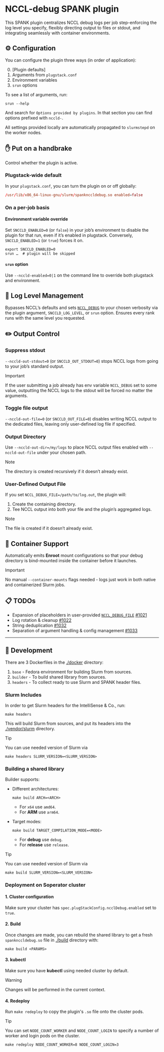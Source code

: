 # NCCL-debug SPANK plugin

This SPANK plugin centralizes NCCL debug logs per job step-enforcing the log level you specify,
flexibly directing output to files or stdout, and integrating seamlessly with container environments.

## ⚙️ Configuration

You can configure the plugin three ways (in order of application):

0. [Plugin defaults]
1. Arguments from `plugstack.conf`
2. Environment variables
3. `srun` options

To see a list of arguments, run:
```shell
srun --help
```
And search for `Options provided by plugins`.
In that section you can find options prefixed with `nccld-`.

All settings provided locally are automatically propagated to `slurmstepd` on the worker nodes.

## ✋ Put on a handbrake

Control whether the plugin is active.

### Plugstack-wide default

In your `plugstack.conf`, you can turn the plugin on or off globally:

```conf
/usr/lib/x86_64-linux-gnu/slurm/spanknccldebug.so enabled=false
```

### On a per-job basis

#### Environment variable override

Set `SNCCLD_ENABLED=0` (or `false`) in your job’s environment to disable the plugin for that run,
even if it’s enabled in plugstack.
Conversely, `SNCCLD_ENABLED=1` (or `true`) forces it on.

```shell
export SNCCLD_ENABLED=0
srun …  # plugin will be skipped
```

#### `srun` option
    
Use `--nccld-enabled=0|1` on the command line to override both plugstack and environment.

## 📣 Log Level Management

Bypasses NCCL’s defaults and sets 
[`NCCL_DEBUG`](https://docs.nvidia.com/deeplearning/nccl/user-guide/docs/env.html#nccl-debug)
to your chosen verbosity via the plugin argument, `SNCCLD_LOG_LEVEL`, or `srun` option. 
Ensures every rank runs with the same level you requested.

## ✏️ Output Control

### Suppress stdout

`--nccld-out-stdout=0` (or `SNCCLD_OUT_STDOUT=0`) stops NCCL logs from going to your job’s standard output.

> [!IMPORTANT]
> If the user submitting a job already has env variable `NCCL_DEBUG` set to some value,
> outputting the NCCL logs to the stdout will be forced no matter the arguments.

### Toggle file output

`--nccld-out-file=0` (or `SNCCLD_OUT_FILE=0`) disables writing NCCL output to the dedicated files,
leaving only user-defined log file if specified.

### Output Directory

Use `--nccld-out-dir=/my/logs` to place NCCL output files enabled with `--nccld-out-file` under your chosen path.

> [!NOTE]
> The directory is created recursively if it doesn’t already exist.

### User-Defined Output File

If you set `NCCL_DEBUG_FILE=/path/to/log.out`, the plugin will:

1. Create the containing directory.
2. Tee NCCL output into both your file and the plugin’s aggregated logs.

> [!NOTE]
> The file is created if it doesn’t already exist.

## 🚢 Container Support

Automatically emits **Enroot** mount configurations so that your debug directory is bind-mounted inside the container
before it launches.

> [!IMPORTANT]
> No manual `--container-mounts` flags needed - logs just work in both native and containerized Slurm jobs.

## 📋 TODOs

- Expansion of placeholders in user-provided
  [`NCCL_DEBUG_FILE`](https://docs.nvidia.com/deeplearning/nccl/user-guide/docs/env.html#nccl-debug-file)
  [#1021](https://github.com/nebius/soperator/issues/1021)
- Log rotation & cleanup
  [#1022](https://github.com/nebius/soperator/issues/1022)
- String deduplication
  [#1032](https://github.com/nebius/soperator/issues/1032)
- Separation of argument handling & config management
  [#1033](https://github.com/nebius/soperator/issues/1033)

---

## :construction: Development

There are 3 Dockerfiles in the [./docker](./docker) directory:

1. `base` - Fedora environment for building Slurm from sources.
2. `builder` - To build shared library from sources.
3. `headers` - To collect ready to use Slurm and SPANK header files.

### Slurm Includes

In order to get Slurm headers for the IntelliSense & Co., run:

```shell
make headers
```

This will build Slurm from sources, and put its headers into the [./vendor/slurm](./vendor) directory.

> [!TIP]
> You can use needed version of Slurm via
```shell
make headers SLURM_VERSION=<SLURM_VERSION>
```

### Building a shared library

Builder supports:

- Different architectures:

    ```shell
    make build ARCH=<ARCH>
    ```

  - For `x64` use `amd64`.
  - For **ARM** use `arm64`.

- Target modes:

    ```shell
    make build TARGET_COMPILATION_MODE=<MODE>
    ```
  
  - For **debug** use `debug`.
  - For **release** use `release`.

> [!TIP]
> You can use needed version of Slurm via
```shell
make build SLURM_VERSION=<SLURM_VERSION>
```

### Deployment on Soperator cluster

#### 1. Cluster configuration

Make sure your cluster has `spec.plugStackConfig.ncclDebug.enabled` set to `true`.

#### 2. Build

Once changes are made, you can rebuild the shared library to get a fresh `spanknccldebug.so` file in 
[./build](./build) directory with:

```shell
make build <PARAMS>
```

#### 3. kubectl 

Make sure you have **kubectl** using needed cluster by default.

> [!WARNING]
> Changes will be performed in the current context.

#### 4. Redeploy

Run `make redeploy` to copy the plugin's `.so` file onto the cluster pods.

> [!TIP]
> You can set `NODE_COUNT_WORKER` and `NODE_COUNT_LOGIN` to specify a number of worker and login pods on the cluster.

```shell
make redeploy NODE_COUNT_WORKER=8 NODE_COUNT_LOGIN=3
```
